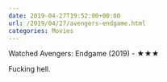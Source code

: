 ```yaml
---
date: 2019-04-27T19:52:00+00:00
url: /2019/04/27/avengers-endgame.html
categories: Movies
---
```

Watched Avengers: Endgame (2019) - ★★★

Fucking hell.


